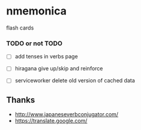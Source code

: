 # nmemonica
flash cards


### TODO or not TODO
- [ ] add tenses in verbs page
- [ ] hiragana give up/skip and reinforce
- [ ] serviceworker delete old version of cached data


## Thanks
 - http://www.japaneseverbconjugator.com/
 - https://translate.google.com/
 